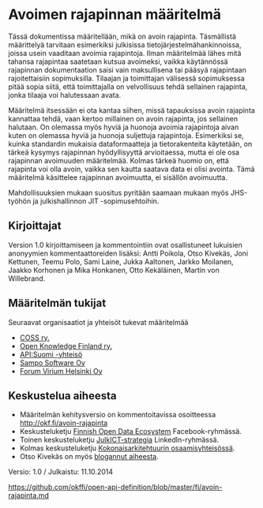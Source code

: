 # Avoimen rajapinnan määritelmä

Tässä dokumentissa määritellään, mikä on avoin rajapinta. Täsmällistä määrittelyä tarvitaan esimerkiksi julkisissa tietojärjestelmähankinnoissa, joissa usein vaaditaan avoimia rajapintoja. Ilman määritelmää lähes mitä tahansa rajapintaa saatetaan kutsua avoimeksi, vaikka käytännössä rajapinnan dokumentaation saisi vain maksullisena tai pääsyä rajapintaan rajoitettaisiin sopimuksilla. Tilaajan ja toimittajan välisessä sopimuksessa pitää sopia siitä, että toimittajalla on velvollisuus tehdä sellainen rajapinta, jonka tilaaja voi halutessaan avata.

Määritelmä itsessään ei ota kantaa siihen, missä tapauksissa avoin rajapinta kannattaa tehdä, vaan kertoo millainen on avoin rajapinta, jos sellainen halutaan. On olemassa myös hyviä ja huonoja avoimia rajapintoja aivan kuten on olemassa hyviä ja huonoja suljettuja rajapintoja. Esimerkiksi se, kuinka standardin mukaisia dataformaatteja ja tietorakenteita käytetään, on tärkeä kysymys rajapinnan hyödyllisyyttä arvioitaessa, mutta ei ole osa rajapinnan avoimuuden määritelmää. Kolmas tärkeä huomio on, että rajapinta voi olla avoin, vaikka sen kautta saatava data ei olisi avointa. Tämä määritelmä käsittelee rajapinnan avoimuutta, ei sisällön avoimuutta.

Mahdollisuuksien mukaan suositus pyritään saamaan mukaan myös JHS-työhön ja julkishallinnon JIT -sopimusehtoihin.


## Kirjoittajat
Version 1.0 kirjoittamiseen ja kommentointiin ovat osallistuneet lukuisien anonyymien kommentaattoreiden lisäksi: Antti Poikola, Otso Kivekäs, Joni Kettunen, Teemu Polo, Sami Laine, Jukka Aaltonen, Jarkko Moilanen, Jaakko Korhonen ja Mika Honkanen, Otto Kekäläinen, Martin von Willebrand.


## Määritelmän tukijat
Seuraavat organisaatiot ja yhteisöt tukevat määritelmää

- [COSS ry.](http://coss.fi/)
- [Open Knowledge Finland ry.](http://fi.okfn.org/)
- [API:Suomi -yhteisö](http://apisuomi.fi/)
- [Sampo Software Oy](http://samposoftware.com/)
- [Forum Virium Helsinki Oy](http://www.forumvirium.fi/)


## Keskustelua aiheesta
- Määritelmän kehitysversio on kommentoitavissa osoitteessa http://okf.fi/avoin-rajapinta
- Keskusteluketju [Finnish Open Data Ecosystem](https://www.facebook.com/groups/fi.okfn/) Facebook-ryhmässä.
- Toinen keskusteluketju [JulkICT-strategia](https://www.linkedin.com/groups/4138461/profile) LinkedIn-ryhmässä.
- Kolmas keskusteluketju [Kokonaisarkitehtuurin osaamisyhteisössä](https://www.linkedin.com/groups/3046090/profile).
- Otso Kivekäs on myös [blogannut aiheesta](http://otsokivekas.fi/2014/06/avoin-rajapinta/).


Versio: 1.0 / Julkaistu: 11.10.2014

https://github.com/okffi/open-api-definition/blob/master/fi/avoin-rajapinta.md






